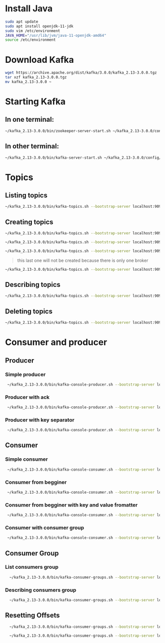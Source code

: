 # Install Java
```bash
sudo apt update
sudo apt install openjdk-11-jdk
sudo vim /etc/environment
JAVA_HOME="/usr/lib/jvm/java-11-openjdk-amd64"
source /etc/environment
```


# Download Kafka
```bash
wget https://archive.apache.org/dist/kafka/3.0.0/kafka_2.13-3.0.0.tgz
tar xzf kafka_2.13-3.0.0.tgz
mv kafka_2.13-3.0.0 ~
```


# Starting Kafka


## In one terminal:
```bash
~/kafka_2.13-3.0.0/bin/zookeeper-server-start.sh ~/kafka_2.13-3.0.0/config/zookeeper.properties
```

## In other terminal:
```bash
~/kafka_2.13-3.0.0/bin/kafka-server-start.sh ~/kafka_2.13-3.0.0/config/server.properties
```

# Topics

## Listing topics
```bash
~/kafka_2.13-3.0.0/bin/kafka-topics.sh --bootstrap-server localhost:9092 --list
```

## Creating topics
```bash
~/kafka_2.13-3.0.0/bin/kafka-topics.sh --bootstrap-server localhost:9092 --create --topic first_topic --partitions 1 --replication-factor 1
```

```bash
~/kafka_2.13-3.0.0/bin/kafka-topics.sh --bootstrap-server localhost:9092 --create --topic second_topic --partitions 3 --replication-factor 1
```

```bash
~/kafka_2.13-3.0.0/bin/kafka-topics.sh --bootstrap-server localhost:9092 --create --topic third_topic --partitions 3 --replication-factor 2
```
> this last one will not be created because there is only one broker

```bash
~/kafka_2.13-3.0.0/bin/kafka-topics.sh --bootstrap-server localhost:9092 --create --topic third_topic --partitions 3 --replication-factor 1
```

## Describing topics
```bash
~/kafka_2.13-3.0.0/bin/kafka-topics.sh --bootstrap-server localhost:9092 --describe --topic first_topic
```

## Deleting topics
```bash
~/kafka_2.13-3.0.0/bin/kafka-topics.sh --bootstrap-server localhost:9092 --delete --topic first_topic
```

# Consumer and producer

## Producer

### Simple producer
```bash
 ~/kafka_2.13-3.0.0/bin/kafka-console-producer.sh --bootstrap-server localhost:9092 --topic first_topic
```

### Producer with ack
```bash
 ~/kafka_2.13-3.0.0/bin/kafka-console-producer.sh --bootstrap-server localhost:9092 --topic first_topic acks=all
```
### Producer with key separator
```bash
 ~/kafka_2.13-3.0.0/bin/kafka-console-producer.sh --bootstrap-server localhost:9092 --topic first_topic --property parse.key=true --property key.separator=:
```
## Consumer

### Simple consumer
```bash
 ~/kafka_2.13-3.0.0/bin/kafka-console-consumer.sh --bootstrap-server localhost:9092 --topic first_topic
```

### Consumer from begginer
```bash
 ~/kafka_2.13-3.0.0/bin/kafka-console-consumer.sh --bootstrap-server localhost:9092 --topic first_topic --from-beginning
```
### Consumer from begginer with key and value fromatter
```bash
 ~/kafka_2.13-3.0.0/bin/kafka-console-consumer.sh --bootstrap-server localhost:9092 --topic first_topic --from-beginning --formatter kafka.tools.DefaultMessageFormatter --property print.timestamp=true --property print.key=true --property print.value=true
```
### Consumer with consumer group
```bash
 ~/kafka_2.13-3.0.0/bin/kafka-console-consumer.sh --bootstrap-server localhost:9092 --topic first_topic --group my-first-consumer-group
```

## Consumer Group
### List consumers group
```bash
  ~/kafka_2.13-3.0.0/bin/kafka-consumer-groups.sh --bootstrap-server localhost:9092 --list
```
### Describing consumers group
```bash
  ~/kafka_2.13-3.0.0/bin/kafka-consumer-groups.sh --bootstrap-server localhost:9092 --describe --group my-first-consumer-group
```

## Resetting Offsets
```bash
  ~/kafka_2.13-3.0.0/bin/kafka-consumer-groups.sh --bootstrap-server localhost:9092 --group my-first-consumer-group --reset-offsets --to-earliest --execute --all-topics
```


```bash
  ~/kafka_2.13-3.0.0/bin/kafka-consumer-groups.sh --bootstrap-server localhost:9092 --group my-first-consumer-group --reset-offsets --shift-by -2 --execute --all-topics
```